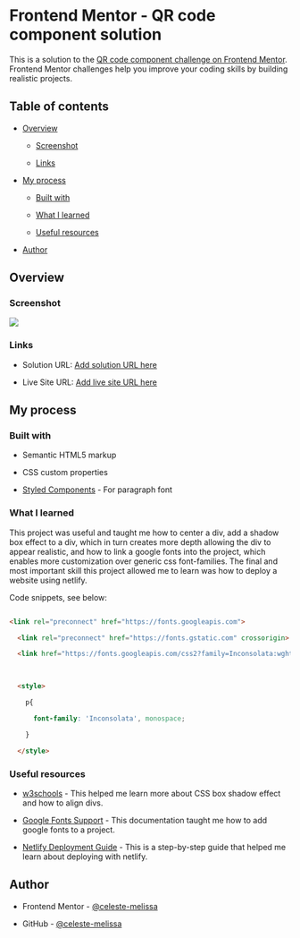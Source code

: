 # Frontend Mentor - QR code component solution

This is a solution to the [QR code component challenge on Frontend Mentor](https://www.frontendmentor.io/challenges/qr-code-component-iux_sIO_H). Frontend Mentor challenges help you improve your coding skills by building realistic projects. 

## Table of contents

- [Overview](#overview)

  - [Screenshot](#screenshot)

  - [Links](#links)

- [My process](#my-process)

  - [Built with](#built-with)

  - [What I learned](#what-i-learned)

  - [Useful resources](#useful-resources)

- [Author](#author)

## Overview

### Screenshot

![](images/final-results.png)

### Links

- Solution URL: [Add solution URL here](https://your-solution-url.com)

- Live Site URL: [Add live site URL here](https://your-live-site-url.com)

## My process

### Built with

- Semantic HTML5 markup

- CSS custom properties

- [Styled Components](https://fonts.googleapis.com/css2?family=Inconsolata:wght@200&display=swap) - For paragraph font

### What I learned

This project was useful and taught me how to center a div, add a shadow box effect to a div, which in turn creates more depth allowing the div to appear realistic, and how to link a google fonts into the project, which enables more customization over generic css font-families. The final and most important skill this project allowed me to learn was how to deploy a website using netlify. 

Code snippets, see below:

```html

<link rel="preconnect" href="https://fonts.googleapis.com">

  <link rel="preconnect" href="https://fonts.gstatic.com" crossorigin>

  <link href="https://fonts.googleapis.com/css2?family=Inconsolata:wght@200&display=swap" rel="stylesheet">

  

  <style>

    p{

      font-family: 'Inconsolata', monospace;

    }

  </style>

```

### Useful resources

- [w3schools](https://www.w3schools.com) - This helped me learn more about CSS box shadow effect and how to align divs. 

- [Google Fonts Support](https://developers.google.com/fonts/docs/getting_started) - This documentation taught me how to add google fonts to a project.

- [Netlify Deployment Guide](https://www.netlify.com/blog/2016/09/29/a-step-by-step-guide-deploying-on-netlify/) - This is a step-by-step guide that helped me learn about deploying with netlify. 

## Author

- Frontend Mentor - [@celeste-melissa](https://www.frontendmentor.io/profile/celeste-melissa)

- GitHub - [@celeste-melissa](https://www.github.com/celeste-melissa)

